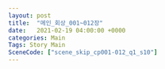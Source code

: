 ```yaml
---
layout: post
title:  "메인_회상_001~012장"
date:   2021-02-19 04:00:00 +0000
categories: Main
Tags: Story Main
SceneCode: ["scene_skip_cp001-012_q1_s10"]
---
```

